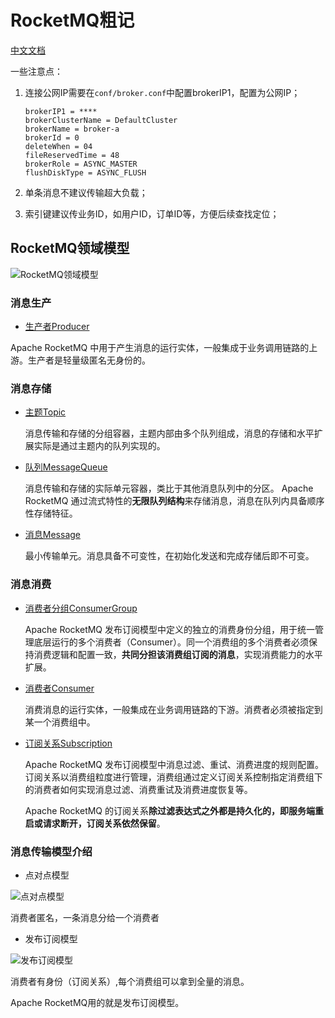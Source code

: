 # RocketMQ粗记

[中文文档](https://rocketmq.apache.org/zh/)

一些注意点：

1. 连接公网IP需要在`conf/broker.conf`中配置brokerIP1，配置为公网IP；

   ```properties
   brokerIP1 = ****
   brokerClusterName = DefaultCluster
   brokerName = broker-a
   brokerId = 0
   deleteWhen = 04
   fileReservedTime = 48
   brokerRole = ASYNC_MASTER
   flushDiskType = ASYNC_FLUSH
   ```

2. 单条消息不建议传输超大负载；

3. 索引键建议传业务ID，如用户ID，订单ID等，方便后续查找定位；



## RocketMQ领域模型

![RocketMQ领域模型](https://rocketmq.apache.org/zh/assets/images/mainarchi-9b036e7ff5133d050950f25838367a17.png)

### 消息生产

- <u>生产者Producer</u>

Apache RocketMQ 中用于产生消息的运行实体，一般集成于业务调用链路的上游。生产者是轻量级匿名无身份的。

### 消息存储

- <u>主题Topic</u>

  消息传输和存储的分组容器，主题内部由多个队列组成，消息的存储和水平扩展实际是通过主题内的队列实现的。

- <u>队列MessageQueue</u>

  消息传输和存储的实际单元容器，类比于其他消息队列中的分区。 Apache RocketMQ 通过流式特性的**无限队列结构**来存储消息，消息在队列内具备顺序性存储特征。

- <u>消息Message</u>

  最小传输单元。消息具备不可变性，在初始化发送和完成存储后即不可变。

### 消息消费

- <u>消费者分组ConsumerGroup</u>

  Apache RocketMQ 发布订阅模型中定义的独立的消费身份分组，用于统一管理底层运行的多个消费者（Consumer）。同一个消费组的多个消费者必须保持消费逻辑和配置一致，**共同分担该消费组订阅的消息**，实现消费能力的水平扩展。

- <u>消费者Consumer</u>

   消费消息的运行实体，一般集成在业务调用链路的下游。消费者必须被指定到某一个消费组中。

- <u>订阅关系Subscription</u>

  Apache RocketMQ 发布订阅模型中消息过滤、重试、消费进度的规则配置。订阅关系以消费组粒度进行管理，消费组通过定义订阅关系控制指定消费组下的消费者如何实现消息过滤、消费重试及消费进度恢复等。

  Apache RocketMQ 的订阅关系**除过滤表达式之外都是持久化的，即服务端重启或请求断开，订阅关系依然保留**。



### 消息传输模型介绍

- 点对点模型

![点对点模型](https://rocketmq.apache.org/zh/assets/images/p2pmode-fefdc2fbe4792e757e26befc0b3acbff.png)

消费者匿名，一条消息分给一个消费者

- 发布订阅模型

![发布订阅模型](https://rocketmq.apache.org/zh/assets/images/pubsub-042a4e5e5d76806943bd7dcfb730c5d5.png)

消费者有身份（订阅关系）,每个消费组可以拿到全量的消息。

Apache RocketMQ用的就是发布订阅模型。